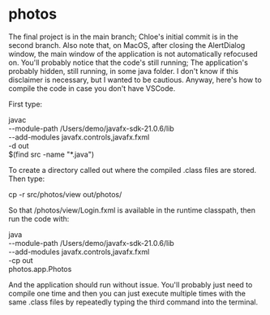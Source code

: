 
# photos
The final project is in the main branch; Chloe's initial commit is in the second branch. Also note that, on MacOS, after closing the AlertDialog window, the main window of the application is not automatically refocused on. You'll probably notice that the code's still running; The application's probably hidden, still running, in some java folder. I don't know if this disclaimer is necessary, but I wanted to be cautious. Anyway, here's how to compile the code in case you don't have VSCode.

First type:

javac \
--module-path /Users/demo/javafx-sdk-21.0.6/lib \
--add-modules javafx.controls,javafx.fxml \
-d out \
$(find src -name "*.java")

To create a directory called out where the compiled .class files are stored. Then type:

cp -r src/photos/view out/photos/

So that /photos/view/Login.fxml is available in the runtime classpath, then run the code with:

java \
--module-path /Users/demo/javafx-sdk-21.0.6/lib \
--add-modules javafx.controls,javafx.fxml \
-cp out \
photos.app.Photos

And the application should run without issue. You'll probably just need to compile one time and then you can just execute multiple times with the same .class files by repeatedly typing the third command into the terminal.

